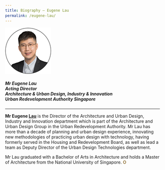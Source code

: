 ```yaml
---
title: Biography — Eugene Lau
permalink: /eugene-lau/
---
```


<div style="width:150px"><img src="/images/secretariat/eugene-lau.png" alt="Eugene Lau" /></div>

##### **Mr Eugene Lau** <br> Acting Director <br> Architecture & Urban Design, Industry & Innovation <br> Urban Redevelopment Authority Singapore

---

<b>Mr Eugene <u>Lau</u></b> is the Director of the Architecture and Urban Design, Industry and Innovation department which is part of the Architecture and Urban Design Group in the Urban Redevelopment Authority. Mr Lau has more than a decade of planning and urban design experience, innovating new methodologies of practicing urban design with technology, having formerly served in the Housing and Redevelopment Board, as well as lead a team as Deputy Director of the Urban Design Technologies department. 

Mr Lau graduated with a Bachelor of Arts in Architecture and holds a Master of Architecture from the National University of Singapore. **<font color="#967942">O</font>**
